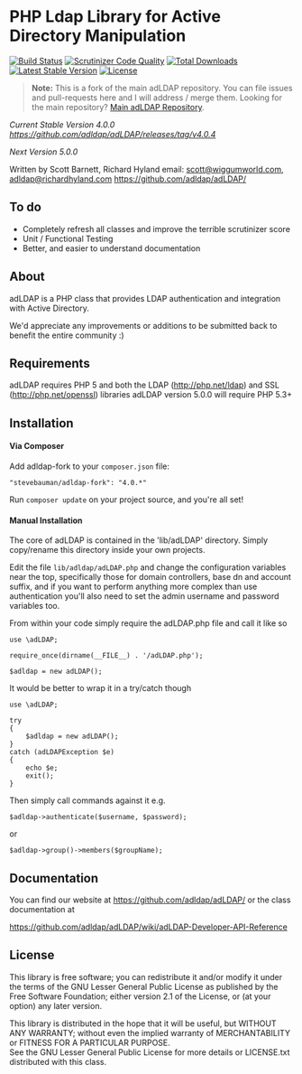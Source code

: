 # PHP Ldap Library for Active Directory Manipulation

[![Build Status](https://travis-ci.org/stevebauman/adldap-fork.svg)](https://travis-ci.org/stevebauman/adldap-fork)
[![Scrutinizer Code Quality](https://scrutinizer-ci.com/g/stevebauman/adldap-fork/badges/quality-score.png?b=master)](https://scrutinizer-ci.com/g/stevebauman/adldap-fork/?branch=master)
[![Total Downloads](https://poser.pugx.org/stevebauman/adldap-fork/downloads.svg)](https://packagist.org/packages/stevebauman/adldap-fork)
[![Latest Stable Version](https://poser.pugx.org/stevebauman/adldap-fork/v/stable.svg)](https://packagist.org/packages/stevebauman/adldap-fork)
[![License](https://poser.pugx.org/stevebauman/adldap-fork/license.svg)](https://packagist.org/packages/stevebauman/adldap-fork)

> **Note:** This is a fork of the main adLDAP repository. You can file issues and pull-requests here and I will address / merge them.
> Looking for the main repository? [Main adLDAP Repository](https://github.com/adLDAP/adLDAP).

*Current Stable Version 4.0.0 https://github.com/adldap/adLDAP/releases/tag/v4.0.4*

*Next Version 5.0.0*

Written by Scott Barnett, Richard Hyland
email: scott@wiggumworld.com, adldap@richardhyland.com
https://github.com/adldap/adLDAP/

## To do

- Completely refresh all classes and improve the terrible scrutinizer score
- Unit / Functional Testing
- Better, and easier to understand documentation

## About

adLDAP is a PHP class that provides LDAP authentication and integration with Active Directory.

We'd appreciate any improvements or additions to be submitted back
to benefit the entire community :)

## Requirements

adLDAP requires PHP 5 and both the LDAP (http://php.net/ldap) and SSL (http://php.net/openssl) libraries
adLDAP version 5.0.0 will require PHP 5.3+

## Installation

#### Via Composer

Add adldap-fork to your `composer.json` file:

    "stevebauman/adldap-fork": "4.0.*"

Run `composer update` on your project source, and you're all set!

#### Manual Installation

The core of adLDAP is contained in the 'lib/adLDAP' directory.  Simply copy/rename this directory inside your own
projects.

Edit the file ``lib/adldap/adLDAP.php`` and change the configuration variables near the top, specifically
those for domain controllers, base dn and account suffix, and if you want to perform anything more complex
than use authentication you'll also need to set the admin username and password variables too.

From within your code simply require the adLDAP.php file and call it like so

    use \adLDAP;
    
    require_once(dirname(__FILE__) . '/adLDAP.php');
    
    $adldap = new adLDAP();

It would be better to wrap it in a try/catch though

    use \adLDAP;
    
    try
    {
        $adldap = new adLDAP();
    }
    catch (adLDAPException $e)
    {
        echo $e;
        exit();   
    }

Then simply call commands against it e.g.

``$adldap->authenticate($username, $password);``

or 

``$adldap->group()->members($groupName);``

## Documentation

You can find our website at https://github.com/adldap/adLDAP/ or the class documentation at

https://github.com/adldap/adLDAP/wiki/adLDAP-Developer-API-Reference

## License

This library is free software; you can redistribute it and/or modify it under the terms of the 
GNU Lesser General Public License as published by the Free Software Foundation; either
version 2.1 of the License, or (at your option) any later version.

This library is distributed in the hope that it will be useful, but WITHOUT ANY WARRANTY; 
without even the implied warranty of MERCHANTABILITY or FITNESS FOR A PARTICULAR PURPOSE.  
See the GNU Lesser General Public License for more details or LICENSE.txt distributed with
this class.

